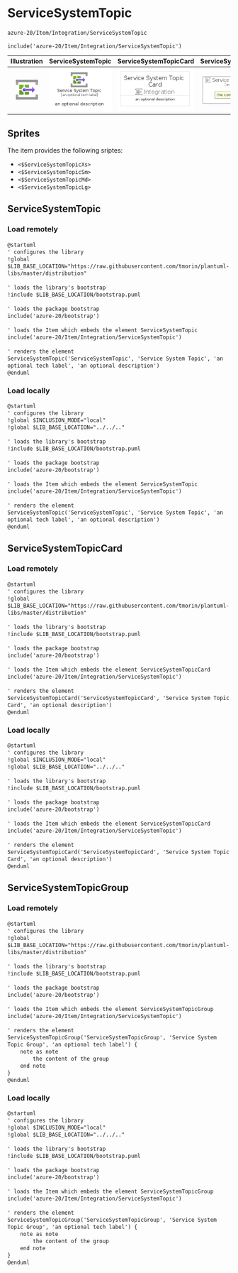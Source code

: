 # ServiceSystemTopic


```text
azure-20/Item/Integration/ServiceSystemTopic
```

```text
include('azure-20/Item/Integration/ServiceSystemTopic')
```



| Illustration | ServiceSystemTopic | ServiceSystemTopicCard | ServiceSystemTopicGroup |
| :---: | :---: | :---: | :---: |
| ![illustration for Illustration](../../../azure-20/Item/Integration/ServiceSystemTopic.png) | ![illustration for ServiceSystemTopic](../../../azure-20/Item/Integration/ServiceSystemTopic.Local.png) | ![illustration for ServiceSystemTopicCard](../../../azure-20/Item/Integration/ServiceSystemTopicCard.Local.png) | ![illustration for ServiceSystemTopicGroup](../../../azure-20/Item/Integration/ServiceSystemTopicGroup.Local.png) |



## Sprites
The item provides the following sriptes:

- `<$ServiceSystemTopicXs>`
- `<$ServiceSystemTopicSm>`
- `<$ServiceSystemTopicMd>`
- `<$ServiceSystemTopicLg>`





## ServiceSystemTopic

### Load remotely
```plantuml
@startuml
' configures the library
!global $LIB_BASE_LOCATION="https://raw.githubusercontent.com/tmorin/plantuml-libs/master/distribution"

' loads the library's bootstrap
!include $LIB_BASE_LOCATION/bootstrap.puml

' loads the package bootstrap
include('azure-20/bootstrap')

' loads the Item which embeds the element ServiceSystemTopic
include('azure-20/Item/Integration/ServiceSystemTopic')

' renders the element
ServiceSystemTopic('ServiceSystemTopic', 'Service System Topic', 'an optional tech label', 'an optional description')
@enduml
```

### Load locally
```plantuml
@startuml
' configures the library
!global $INCLUSION_MODE="local"
!global $LIB_BASE_LOCATION="../../.."

' loads the library's bootstrap
!include $LIB_BASE_LOCATION/bootstrap.puml

' loads the package bootstrap
include('azure-20/bootstrap')

' loads the Item which embeds the element ServiceSystemTopic
include('azure-20/Item/Integration/ServiceSystemTopic')

' renders the element
ServiceSystemTopic('ServiceSystemTopic', 'Service System Topic', 'an optional tech label', 'an optional description')
@enduml
```

## ServiceSystemTopicCard

### Load remotely
```plantuml
@startuml
' configures the library
!global $LIB_BASE_LOCATION="https://raw.githubusercontent.com/tmorin/plantuml-libs/master/distribution"

' loads the library's bootstrap
!include $LIB_BASE_LOCATION/bootstrap.puml

' loads the package bootstrap
include('azure-20/bootstrap')

' loads the Item which embeds the element ServiceSystemTopicCard
include('azure-20/Item/Integration/ServiceSystemTopic')

' renders the element
ServiceSystemTopicCard('ServiceSystemTopicCard', 'Service System Topic Card', 'an optional description')
@enduml
```

### Load locally
```plantuml
@startuml
' configures the library
!global $INCLUSION_MODE="local"
!global $LIB_BASE_LOCATION="../../.."

' loads the library's bootstrap
!include $LIB_BASE_LOCATION/bootstrap.puml

' loads the package bootstrap
include('azure-20/bootstrap')

' loads the Item which embeds the element ServiceSystemTopicCard
include('azure-20/Item/Integration/ServiceSystemTopic')

' renders the element
ServiceSystemTopicCard('ServiceSystemTopicCard', 'Service System Topic Card', 'an optional description')
@enduml
```

## ServiceSystemTopicGroup

### Load remotely
```plantuml
@startuml
' configures the library
!global $LIB_BASE_LOCATION="https://raw.githubusercontent.com/tmorin/plantuml-libs/master/distribution"

' loads the library's bootstrap
!include $LIB_BASE_LOCATION/bootstrap.puml

' loads the package bootstrap
include('azure-20/bootstrap')

' loads the Item which embeds the element ServiceSystemTopicGroup
include('azure-20/Item/Integration/ServiceSystemTopic')

' renders the element
ServiceSystemTopicGroup('ServiceSystemTopicGroup', 'Service System Topic Group', 'an optional tech label') {
    note as note
        the content of the group
    end note
}
@enduml
```

### Load locally
```plantuml
@startuml
' configures the library
!global $INCLUSION_MODE="local"
!global $LIB_BASE_LOCATION="../../.."

' loads the library's bootstrap
!include $LIB_BASE_LOCATION/bootstrap.puml

' loads the package bootstrap
include('azure-20/bootstrap')

' loads the Item which embeds the element ServiceSystemTopicGroup
include('azure-20/Item/Integration/ServiceSystemTopic')

' renders the element
ServiceSystemTopicGroup('ServiceSystemTopicGroup', 'Service System Topic Group', 'an optional tech label') {
    note as note
        the content of the group
    end note
}
@enduml
```


